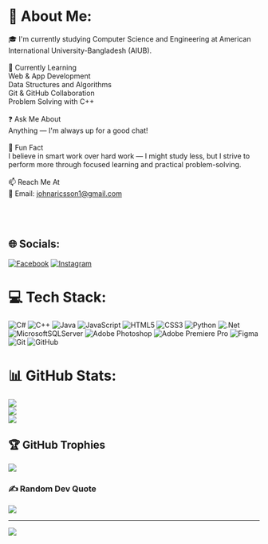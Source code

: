 # 💫 About Me:
🎓 I'm currently studying Computer Science and Engineering at American International University-Bangladesh (AIUB).<br><br>🚀 Currently Learning<br>Web & App Development<br>Data Structures and Algorithms<br>Git & GitHub Collaboration<br>Problem Solving with C++ <br><br>❓ Ask Me About<br>Anything — I'm always up for a good chat!<br><br>🎉 Fun Fact<br>I believe in smart work over hard work — I might study less, but I strive to perform more through focused learning and practical problem-solving.<br><br>📫 Reach Me At<br>📧 Email: johnaricsson1@gmail.com<br><br><br><br>


## 🌐 Socials:
[![Facebook](https://img.shields.io/badge/Facebook-%231877F2.svg?logo=Facebook&logoColor=white)](https://facebook.com/johnaricsson1) [![Instagram](https://img.shields.io/badge/Instagram-%23E4405F.svg?logo=Instagram&logoColor=white)](https://instagram.com/johnaricsson) 

# 💻 Tech Stack:
![C#](https://img.shields.io/badge/c%23-%23239120.svg?style=for-the-badge&logo=csharp&logoColor=white) ![C++](https://img.shields.io/badge/c++-%2300599C.svg?style=for-the-badge&logo=c%2B%2B&logoColor=white) ![Java](https://img.shields.io/badge/java-%23ED8B00.svg?style=for-the-badge&logo=openjdk&logoColor=white) ![JavaScript](https://img.shields.io/badge/javascript-%23323330.svg?style=for-the-badge&logo=javascript&logoColor=%23F7DF1E) ![HTML5](https://img.shields.io/badge/html5-%23E34F26.svg?style=for-the-badge&logo=html5&logoColor=white) ![CSS3](https://img.shields.io/badge/css3-%231572B6.svg?style=for-the-badge&logo=css3&logoColor=white) ![Python](https://img.shields.io/badge/python-3670A0?style=for-the-badge&logo=python&logoColor=ffdd54) ![.Net](https://img.shields.io/badge/.NET-5C2D91?style=for-the-badge&logo=.net&logoColor=white) ![MicrosoftSQLServer](https://img.shields.io/badge/Microsoft%20SQL%20Server-CC2927?style=for-the-badge&logo=microsoft%20sql%20server&logoColor=white) ![Adobe Photoshop](https://img.shields.io/badge/adobe%20photoshop-%2331A8FF.svg?style=for-the-badge&logo=adobe%20photoshop&logoColor=white) ![Adobe Premiere Pro](https://img.shields.io/badge/Adobe%20Premiere%20Pro-9999FF.svg?style=for-the-badge&logo=Adobe%20Premiere%20Pro&logoColor=white) ![Figma](https://img.shields.io/badge/figma-%23F24E1E.svg?style=for-the-badge&logo=figma&logoColor=white) ![Git](https://img.shields.io/badge/git-%23F05033.svg?style=for-the-badge&logo=git&logoColor=white) ![GitHub](https://img.shields.io/badge/github-%23121011.svg?style=for-the-badge&logo=github&logoColor=white)
# 📊 GitHub Stats:
![](https://github-readme-stats.vercel.app/api?username=JohnAricsson&theme=default&hide_border=false&include_all_commits=false&count_private=false)<br/>
![](https://nirzak-streak-stats.vercel.app/?user=JohnAricsson&theme=default&hide_border=false)<br/>
![](https://github-readme-stats.vercel.app/api/top-langs/?username=JohnAricsson&theme=default&hide_border=false&include_all_commits=false&count_private=false&layout=compact)

## 🏆 GitHub Trophies
![](https://github-profile-trophy.vercel.app/?username=JohnAricsson&theme=default&no-frame=false&no-bg=false&margin-w=4)

### ✍️ Random Dev Quote
![](https://quotes-github-readme.vercel.app/api?type=horizontal&theme=gruvbox)

---
[![](https://visitcount.itsvg.in/api?id=JohnAricsson&icon=0&color=0)](https://visitcount.itsvg.in)

<!-- Proudly created with GPRM ( https://gprm.itsvg.in ) -->
